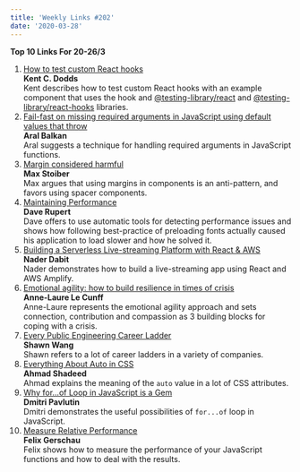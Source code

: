 ```yaml
---
title: 'Weekly Links #202'
date: '2020-03-28'
---
```


**Top 10 Links For 20-26/3**

1. [How to test custom React hooks](https://kentcdodds.com/blog/how-to-test-custom-react-hooks)  
   **Kent C. Dodds**  
   Kent describes how to test custom React hooks with an example component that uses the hook and [@testing-library/react](https://github.com/testing-library/react-testing-library) and [@testing-library/react-hooks](https://github.com/testing-library/react-hooks-testing-library) libraries.
2. [Fail-fast on missing required arguments in JavaScript using default values that throw](https://ar.al/2020/03/23/fail-fast-on-missing-required-arguments-in-javascript-using-default-values-that-throw/)  
   **Aral Balkan**  
   Aral suggests a technique for handling required arguments in JavaScript functions.
3. [Margin considered harmful](https://mxstbr.com/thoughts/margin)  
   **Max Stoiber**  
   Max argues that using margins in components is an anti-pattern, and favors using spacer components.
4. [Maintaining Performance](https://daverupert.com/2020/03/maintaining-performance/)  
   **Dave Rupert**  
   Dave offers to use automatic tools for detecting performance issues and shows how following best-practice of preloading fonts actually caused his application to load slower and how he solved it.
5. [Building a Serverless Live-streaming Platform with React & AWS](https://dev.to/aws/building-a-serverless-live-streaming-platform-with-react-aws-1jmk)  
   **Nader Dabit**  
   Nader demonstrates how to build a live-streaming app using React and AWS Amplify.
6. [Emotional agility: how to build resilience in times of crisis](https://nesslabs.com/emotional-agility)  
   **Anne-Laure Le Cunff**  
   Anne-Laure represents the emotional agility approach and sets connection, contribution and compassion as 3 building blocks for coping with a crisis.
7. [Every Public Engineering Career Ladder](https://www.swyx.io/writing/career-ladders/)  
   **Shawn Wang**  
   Shawn refers to a lot of career ladders in a variety of companies.
8. [Everything About Auto in CSS](https://ishadeed.com/article/auto-css/)  
   **Ahmad Shadeed**  
   Ahmad explains the meaning of the `auto` value in a lot of CSS attributes.
9. [Why for...of Loop in JavaScript is a Gem](https://dmitripavlutin.com/javascript-for-of/)  
   **Dmitri Pavlutin**  
   Dmitri demonstrates the useful possibilities of `for...of` loop in JavaScript.
10. [Measure Relative Performance](https://felixgerschau.com/measuring-the-performance-of-java-script-functions)  
    **Felix Gerschau**  
    Felix shows how to measure the performance of your JavaScript functions and how to deal with the results.
